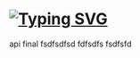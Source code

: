 # [![Typing SVG](https://readme-typing-svg.demolab.com?font=Fira+Code&pause=1000&color=841DF7&center=true&vCenter=true&width=435&lines=API+for+YaTube+project)](https://git.io/typing-svg)
api final
fsdfsdfsd
fdfsdfs
fsdfsfd

